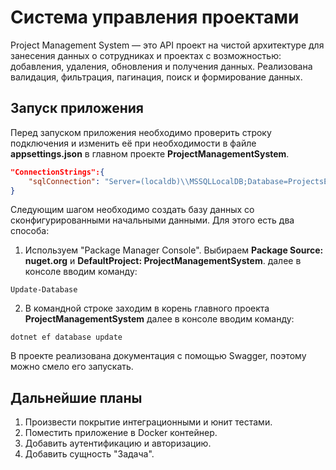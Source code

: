 # Система управления проектами

Project Management System — это API проект на чистой архитектуре для занесения данных о сотрудниках и проектах с возможностью: добавления, удаления, обновления и получения данных. Реализована валидация, фильтрация, пагинация, поиск и формирование данных.



## Запуск приложения
Перед запуском приложения необходимо проверить строку подключения и изменить её при необходимости в файле **appsettings.json** в главном проекте **ProjectManagementSystem**.
```json
"ConnectionStrings":{
	"sqlConnection": "Server=(localdb)\\MSSQLLocalDB;Database=ProjectsEmployees;Trusted_Connection=True;"
}
```
Следующим шагом необходимо создать базу данных со сконфигурированными начальными данными.
Для этого есть два способа: 
1. Используем "Package Manager Console". Выбираем **Package Source: nuget.org** и **DefaultProject: ProjectManagementSystem**. далее в консоле вводим команду:
```
Update-Database
```
2. В командной строке заходим в корень главного проекта **ProjectManagementSystem** далее в консоле вводим команду:
```
dotnet ef database update
```
В проекте реализована документация с помощью Swagger, поэтому можно смело его запускать.



## Дальнейшие планы
1. Произвести покрытие интеграционными и юнит тестами.
1. Поместить приложение в Docker контейнер.
1. Добавить аутентификацию и авторизацию.
1. Добавить сущность "Задача".